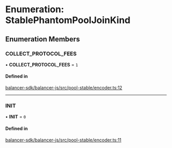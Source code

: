 # Enumeration: StablePhantomPoolJoinKind

## Enumeration Members

### COLLECT\_PROTOCOL\_FEES

• **COLLECT\_PROTOCOL\_FEES** = ``1``

#### Defined in

[balancer-sdk/balancer-js/src/pool-stable/encoder.ts:12](https://github.com/balancer/balancer-sdk/blob/master/balancer-js/src/pool-stable/encoder.ts#L12)

___

### INIT

• **INIT** = ``0``

#### Defined in

[balancer-sdk/balancer-js/src/pool-stable/encoder.ts:11](https://github.com/balancer/balancer-sdk/blob/master/balancer-js/src/pool-stable/encoder.ts#L11)
